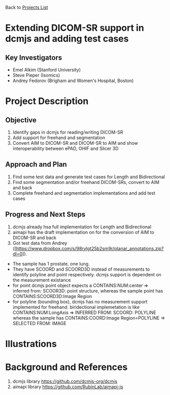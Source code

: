 Back to [Projects List](../../README.md#ProjectsList)

# Extending DICOM-SR support in dcmjs and adding test cases

## Key Investigators

- Emel Alkim (Stanford University)
- Steve Pieper (Isomics)
- Andrey Fedorov (Brigham and Women's Hospital, Boston)

# Project Description

<!-- Add a short paragraph describing the project. -->

## Objective

<!-- Describe here WHAT you would like to achieve (what you will have as end result). -->

1. Identify gaps in dcmjs for reading/writing DICOM-SR
1. Add support for freehand and segmentation
1. Convert AIM to DICOM-SR and DICOM-SR to AIM and show interoperability between ePAD, OHIF and Slicer 3D

## Approach and Plan

<!-- Describe here HOW you would like to achieve the objectives stated above. -->

1. Find some test data and generate test cases for Length and Bidirectional
1. Find some segmentation and/or freehand DICOM-SRs, convert to AIM and back
1. Complete freehand and segmentation implementations and add test cases

## Progress and Next Steps

<!-- Update this section as you make progress, describing of what you have ACTUALLY DONE. If there are specific steps that you could not complete then you can describe them here, too. -->

1. dcmjs already hsa full implementation for Length and Bidirectional
1. aimapi has the draft implementation on for the conversion of AIM to DICOM-SR and back
1. Got test data from Andrey ([https://www.dropbox.com/s/98rylgt25b2sm9r/planar_annotations.zip?dl=0]). 
- The sample has 1 prostate, one lung.
- They have SCOORD and SCOORD3D instead of measurements to identify polyline and point respectively. dcmjs support is dependent on the measurement existance
- for point dcmjs point object expects a CONTAINS:NUM:center => inferred from: SCOOR3D: point structure, whereas the sample point has CONTAINS:SCOORD3D:Image Region
- for polyline (bounding box), dcmjs has no measurement support implemented for freehand. biridectional implemetation is like CONTAINS:NUM:LongAxis => INFERRED FROM: SCOORD: POLYLINE whereas the sample has CONTAINS:COORD:Image Region=POLYLINE => SELECTED FROM: IMAGE

# Illustrations

<!-- Add pictures and links to videos that demonstrate what has been accomplished.
![Description of picture](Example2.jpg)
![Some more images](Example2.jpg)
-->

# Background and References

<!-- If you developed any software, include link to the source code repository. If possible, also add links to sample data, and to any relevant publications. -->
1. dcmjs library https://github.com/dcmjs-org/dcmjs
1. aimapi library https://github.com/RubinLab/aimapi-js
